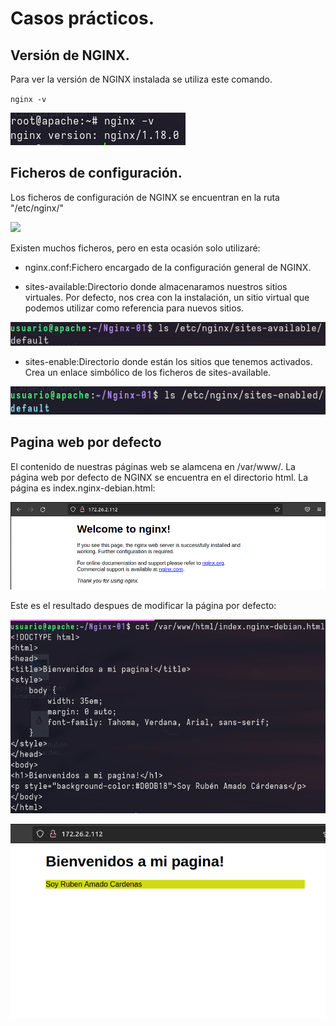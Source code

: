 # Casos prácticos.

## Versión de NGINX.

Para ver la versión de NGINX instalada se utiliza este comando.

`nginx -v`

![](Imagenes/Version.png)

## Ficheros de configuración.

Los ficheros de configuración de NGINX se encuentran en la ruta "/etc/nginx/"

![](Imganes/carpeta_nginx.png)

Existen muchos ficheros, pero en esta ocasión solo utilizaré:

- nginx.conf:Fichero encargado de la configuración general de NGINX.

- sites-available:Directorio donde almacenaramos nuestros sitios virtuales. Por defecto, nos crea con la instalación, un sitio virtual que podemos utilizar como referencia para nuevos sitios. 

![](Imagenes/available.png)

- sites-enable:Directorio donde están los sitios que tenemos activados. Crea un enlace simbólico de los ficheros de sites-available.

![](Imagenes/enable.png)

## Pagina web por defecto

El contenido de nuestras páginas web se alamcena en /var/www/. La página web por defecto de NGINX se encuentra en el directorio html. La página es index.nginx-debian.html:

![](Imagenes/pagina.png)

Este es el resultado despues de modificar la página por defecto:

![](Imagenes/cat.png)

![](Imagenes/mipagina.png)
